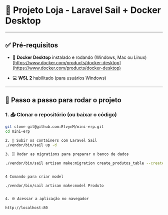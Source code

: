 # 🛒 Projeto Loja - Laravel Sail + Docker Desktop

---

## ✅ Pré-requisitos

- 🐳 **Docker Desktop** instalado e rodando (Windows, Mac ou Linux)  
  [https://www.docker.com/products/docker-desktop](https://www.docker.com/products/docker-desktop)

- 💻 **WSL 2** habilitado (para usuários Windows)  

---

## 🚀 Passo a passo para rodar o projeto

### 1. 📥 Clonar o repositório (ou baixar o código)

```bash
git clone git@github.com:ElvynM/mini-erp.git
cd mini-erp

2. 🐳 Subir os containers com Laravel Sail
./vendor/bin/sail up -d

3. 🗄️ Rodar as migrations para preparar o banco de dados

./vendor/bin/sail artisan make:migration create_produtos_table --create=produtos


4 Comando para criar model

./vendor/bin/sail artisan make:model Produto


4. 🌐 Acessar a aplicação no navegador

http://localhost:80

